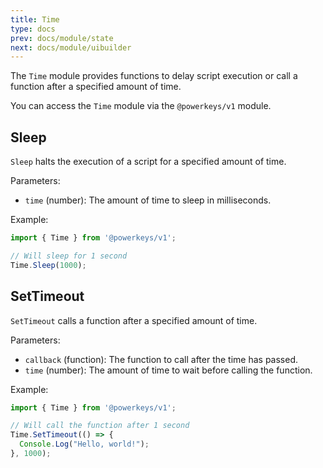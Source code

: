 ```yaml
---
title: Time
type: docs
prev: docs/module/state
next: docs/module/uibuilder
---
```


The `Time` module provides functions to delay script execution or call a function after a specified amount of time.

You can access the `Time` module via the `@powerkeys/v1` module.

## Sleep

`Sleep` halts the execution of a script for a specified amount of time.

Parameters:

- `time` (number): The amount of time to sleep in milliseconds.

Example:
```javascript
import { Time } from '@powerkeys/v1';

// Will sleep for 1 second
Time.Sleep(1000);
```

## SetTimeout

`SetTimeout` calls a function after a specified amount of time.

Parameters:

- `callback` (function): The function to call after the time has passed.
- `time` (number): The amount of time to wait before calling the function.

Example:
```javascript
import { Time } from '@powerkeys/v1';

// Will call the function after 1 second
Time.SetTimeout(() => {
  Console.Log("Hello, world!");
}, 1000);
```
